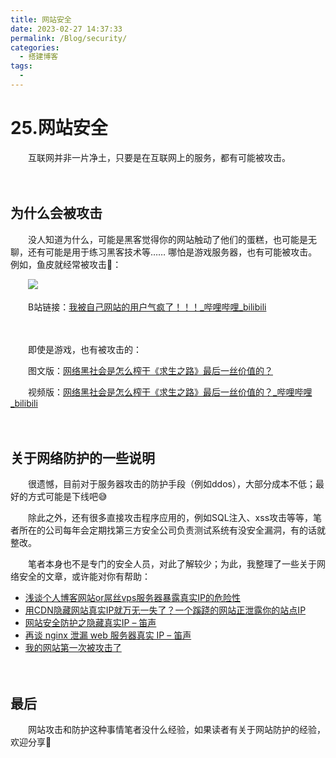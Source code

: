```yaml
---
title: 网站安全
date: 2023-02-27 14:37:33
permalink: /Blog/security/
categories:
  - 搭建博客
tags:
  - 
---
```


# 25.网站安全


　　互联网并非一片净土，只要是在互联网上的服务，都有可能被攻击。

<!-- more -->
　　‍

## 为什么会被攻击

　　没人知道为什么，可能是黑客觉得你的网站触动了他们的蛋糕，也可能是无聊，还有可能是用于练习黑客技术等…… 哪怕是游戏服务器，也有可能被攻击。例如，鱼皮就经常被攻击🤣：

　　![](https://image.peterjxl.com/blog/image-20230228080118-upezqc8.png)

　　B站链接：[我被自己网站的用户气疯了！！！_哔哩哔哩_bilibili](https://www.bilibili.com/video/BV1pT4y1m7xd)

　　‍

　　即使是游戏，也有被攻击的：

　　图文版：[网络黑社会是怎么榨干《求生之路》最后一丝价值的？](https://mp.weixin.qq.com/s/y_F5RXfPzhqv9bWfstn50Q)

　　视频版：[网络黑社会是怎么榨干《求生之路》最后一丝价值的？_哔哩哔哩_bilibili](https://www.bilibili.com/video/av75777357)

　　‍

## 关于网络防护的一些说明

　　很遗憾，目前对于服务器攻击的防护手段（例如ddos），大部分成本不低；最好的方式可能是下线吧😅

　　除此之外，还有很多直接攻击程序应用的，例如SQL注入、xss攻击等等，笔者所在的公司每年会定期找第三方安全公司负责测试系统有没安全漏洞，有的话就整改。

　　笔者本身也不是专门的安全人员，对此了解较少；为此，我整理了一些关于网络安全的文章，或许能对你有帮助：

* [浅谈个人博客网站or屌丝vps服务器暴露真实IP的危险性](https://zhang.ge/5029.html)
* [用CDN隐藏网站真实IP就万无一失了？一个蹊跷的网站正泄露你的站点IP](https://www.anji66.net/article/id/148.html)
* [网站安全防护之隐藏真实IP – 笛声](https://hqidi.com/145.html)
* [再谈 nginx 泄漏 web 服务器真实 IP – 笛声](https://hqidi.com/195.html)
* [我的网站第一次被攻击了](https://mp.weixin.qq.com/s/ov27cR3ylhyAjIUl5S9vJQ)

　　‍

## 最后

　　网站攻击和防护这种事情笔者没什么经验，如果读者有关于网站防护的经验，欢迎分享👋
